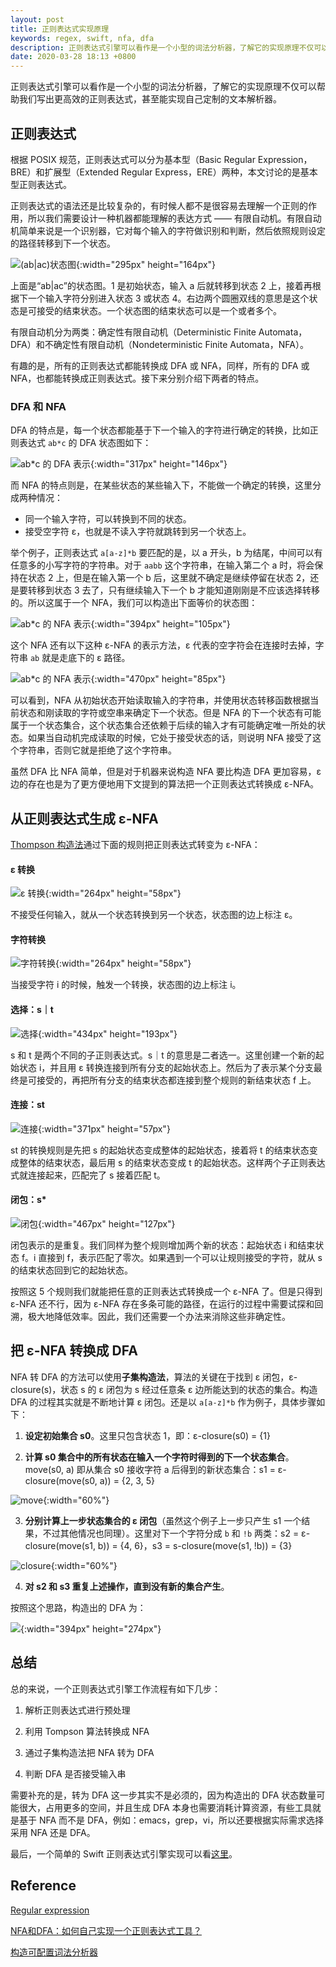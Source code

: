 ```yaml
---
layout: post
title: 正则表达式实现原理
keywords: regex, swift, nfa, dfa
description: 正则表达式引擎可以看作是一个小型的词法分析器，了解它的实现原理不仅可以帮助我们写出更高效的正则表达式，甚至能实现自己定制的文本解析器。
date: 2020-03-28 18:13 +0800
---
```

正则表达式引擎可以看作是一个小型的词法分析器，了解它的实现原理不仅可以帮助我们写出更高效的正则表达式，甚至能实现自己定制的文本解析器。

## 正则表达式

根据 POSIX 规范，正则表达式可以分为基本型（Basic Regular Expression，BRE）和扩展型（Extended Regular Express，ERE）两种，本文讨论的是基本型正则表达式。

正则表达式的语法还是比较复杂的，有时候人都不是很容易去理解一个正则的作用，所以我们需要设计一种机器都能理解的表达方式 —— 有限自动机。有限自动机简单来说是一个识别器，它对每个输入的字符做识别和判断，然后依照规则设定的路径转移到下一个状态。

![(ab\|ac)状态图](https://i.loli.net/2020/03/25/olbTOkpsUd3VLvQ.png){:width="295px" height="164px"}

上面是“ab\|ac”的状态图。1 是初始状态，输入 a 后就转移到状态 2 上，接着再根据下一个输入字符分别进入状态 3 或状态 4。右边两个圆圈双线的意思是这个状态是可接受的结束状态。一个状态图的结束状态可以是一个或者多个。

有限自动机分为两类：确定性有限自动机（Deterministic Finite Automata，DFA）和不确定性有限自动机（Nondeterministic Finite Automata，NFA）。

有趣的是，所有的正则表达式都能转换成 DFA 或 NFA，同样，所有的 DFA 或 NFA，也都能转换成正则表达式。接下来分别介绍下两者的特点。

### DFA 和 NFA

DFA 的特点是，每一个状态都能基于下一个输入的字符进行确定的转换，比如正则表达式 ```ab*c``` 的 DFA 状态图如下：

![ab*c 的 DFA 表示](https://i.loli.net/2020/03/24/njy1BPAtT7VMSDW.png){:width="317px" height="146px"}

而 NFA 的特点则是，在某些状态的某些输入下，不能做一个确定的转换，这里分成两种情况：

* 同一个输入字符，可以转换到不同的状态。
* 接受空字符 ε，也就是不读入字符就跳转到另一个状态上。

举个例子，正则表达式 ```a[a-z]*b``` 要匹配的是，以 a 开头，b 为结尾，中间可以有任意多的小写字符的字符串。对于 ```aabb``` 这个字符串，在输入第二个 a 时，将会保持在状态 2 上，但是在输入第一个 b 后，这里就不确定是继续停留在状态 2，还是要转移到状态 3 去了，只有继续输入下一个 b 才能知道刚刚是不应该选择转移的。所以这属于一个 NFA，我们可以构造出下面等价的状态图：

![ab*c 的 NFA 表示](https://i.loli.net/2020/03/25/xKHJotvDbXs241W.png){:width="394px" height="105px"}

这个 NFA 还有以下这种 ε-NFA 的表示方法，ε 代表的空字符会在连接时去掉，字符串 ```ab``` 就是走底下的 ε 路径。

![ab*c 的 NFA 表示](https://i.loli.net/2020/03/25/RPTbgtjWY3q4Zmd.png){:width="470px" height="85px"}

可以看到，NFA 从初始状态开始读取输入的字符串，并使用状态转移函数根据当前状态和刚读取的字符或空串来确定下一个状态。但是 NFA 的下一个状态有可能属于一个状态集合，这个状态集合还依赖于后续的输入才有可能确定唯一所处的状态。如果当自动机完成读取的时候，它处于接受状态的话，则说明 NFA 接受了这个字符串，否则它就是拒绝了这个字符串。

虽然 DFA 比 NFA 简单，但是对于机器来说构造 NFA 要比构造 DFA 更加容易，ε 边的存在也是为了更方便地用下文提到的算法把一个正则表达式转换成 ε-NFA。

## 从正则表达式生成 ε-NFA

[Thompson 构造法](https://en.wikipedia.org/wiki/Thompson%27s_construction)通过下面的规则把正则表达式转变为 ε-NFA：

#### ε 转换

![ε 转换](https://i.loli.net/2020/03/24/N6Fo1pWeSwAaqO5.png){:width="264px" height="58px"}

不接受任何输入，就从一个状态转换到另一个状态，状态图的边上标注 ε。

#### 字符转换

![字符转换](https://i.loli.net/2020/03/24/NRXapoe7c2BsEx6.png){:width="264px" height="58px"}

当接受字符 i 的时候，触发一个转换，状态图的边上标注 i。

#### 选择：s｜t

![选择](https://i.loli.net/2020/03/24/Ov7WAMQkK2eJoz3.png){:width="434px" height="193px"}

s 和 t 是两个不同的子正则表达式。s｜t 的意思是二者选一。这里创建一个新的起始状态 i，并且用 ε 转换连接到所有分支的起始状态上。然后为了表示某个分支最终是可接受的，再把所有分支的结束状态都连接到整个规则的新结束状态 f 上。

#### 连接：st

![连接](https://i.loli.net/2020/03/24/C6u7gXpondBxNAy.png){:width="371px" height="57px"}

st 的转换规则是先把 s 的起始状态变成整体的起始状态，接着将 t 的结束状态变成整体的结束状态，最后用 s 的结束状态变成 t 的起始状态。这样两个子正则表达式就连接起来，匹配完了 s 接着匹配 t。

#### 闭包：s*

![闭包](https://i.loli.net/2020/03/24/T8xzofBGAiMIvFe.png){:width="467px" height="127px"}

闭包表示的是重复。我们同样为整个规则增加两个新的状态：起始状态 i 和结束状态 f。i 直接到 f，表示匹配了零次。如果遇到一个可以让规则接受的字符，就从 s 的结束状态回到它的起始状态。

按照这 5 个规则我们就能把任意的正则表达式转换成一个 ε-NFA 了。但是只得到 ε-NFA 还不行，因为 ε-NFA 存在多条可能的路径，在运行的过程中需要试探和回溯，极大地降低效率。因此，我们还需要一个办法来消除这些非确定性。

## 把 ε-NFA 转换成 DFA

NFA 转 DFA 的方法可以使用**子集构造法**，算法的关键在于找到 ɛ 闭包，ε-closure(s)，状态 s 的 ɛ 闭包为 s 经过任意条 ɛ 边所能达到的状态的集合。构造 DFA 的过程其实就是不断地计算 ɛ 闭包。还是以 ```a[a-z]*b``` 作为例子，具体步骤如下：

1. **设定初始集合 s0**。这里只包含状态 1，即：ε-closure(s0) = {1}

2. **计算 s0 集合中的所有状态在输入一个字符时得到的下一个状态集合**。move(s0, a) 即从集合 s0 接收字符 a 后得到的新状态集合：s1 = ε-closure(move(s0, a)) = {2, 3, 5}

![move](https://i.loli.net/2020/04/05/1AtTuPOVFUDCcio.png){:width="60%"}

3. **分别计算上一步状态集合的 ɛ 闭包**（虽然这个例子上一步只产生 s1 一个结果，不过其他情况也同理）。这里对下一个字符分成 ```b``` 和 ```!b``` 两类：s2 = ε-closure(move(s1, b)) = {4, 6}，s3 = s-closure(move(s1, !b)) = {3}

![closure](https://i.loli.net/2020/04/05/hGtcPTd5aENUjrV.png){:width="60%"}

4. **对 s2 和 s3 重复上述操作，直到没有新的集合产生**。

按照这个思路，构造出的 DFA 为：

![](https://i.loli.net/2020/03/28/RymBKAhYXiUsGNI.png){:width="394px" height="274px"}

## 总结

总的来说，一个正则表达式引擎工作流程有如下几步：

1. 解析正则表达式进行预处理

2. 利用 Tompson 算法转换成 NFA

3. 通过子集构造法把 NFA 转为 DFA

4. 判断 DFA 是否接受输入串


需要补充的是，转为 DFA 这一步其实不是必须的，因为构造出的 DFA 状态数量可能很大，占用更多的空间，并且生成 DFA 本身也需要消耗计算资源，有些工具就是基于 NFA 而不是 DFA，例如：emacs，grep，vi，所以还要根据实际需求选择采用 NFA 还是 DFA。

最后，一个简单的 Swift 正则表达式引擎实现可以看[这里](https://github.com/gbammc/SwiftRegex)。

## Reference

[Regular expression](https://en.wikipedia.org/wiki/Regular_expression)

[NFA和DFA：如何自己实现一个正则表达式工具？](https://time.geekbang.org/column/article/137286)

[构造可配置词法分析器](http://www.cppblog.com/vczh/archive/2008/05/22/50763.html)